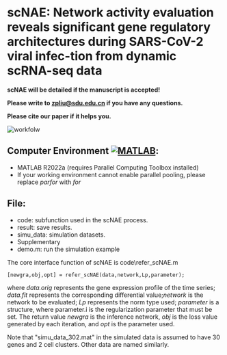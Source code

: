 # scNAE: Network activity evaluation reveals significant gene regulatory architectures during SARS-CoV-2 viral infec-tion from dynamic scRNA-seq data #


**scNAE will be detailed if the manuscript is accepted!**

**Please write to [zpliu@sdu.edu.cn](mailto:zpliu@sdu.edu.cn) if you have any questions.**

**Please cite our paper if it helps you.**

![workfolw](https://github.com/zpliulab/scNAE/blob/main/Supplementary/single%20cell.jpg)

Computer Environment [![MATLAB](https://img.shields.io/badge/MATLAB-R2022a-green.svg "MATLAB")](https://ww2.mathworks.cn/products/matlab.html "MATLAB"):
-
- MATLAB R2022a (requires Parallel Computing Toolbox installed)
- If your working environment cannot enable parallel pooling, please replace *parfor* with *for*


File:
-
- code: subfunction used in the scNAE process.
- result: save results.
- simu_data: simulation datasets.
- Supplementary
- demo.m: run the simulation example

The core interface function of scNAE is code\refer_scNAE.m

    [newgra,obj,opt] = refer_scNAE(data,network,Lp,parameter);

where *data.orig* represents the gene expression profile of the time series; *data.fit* represents the corresponding differential value;*network* is the network to be evaluated; *Lp* represents the norm type used; *parameter* is a structure, where parameter.i is the regularization parameter that must be set. The return value *newgra* is the inference network, *obj* is the loss value generated by each iteration, and *opt* is the parameter used.

Note that "simu_data_302.mat" in the simulated data is assumed to have 30 genes and 2 cell clusters. Other data are named similarly.
